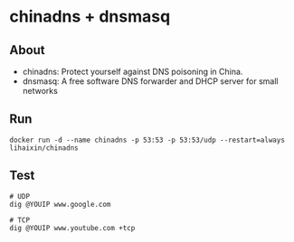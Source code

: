 chinadns + dnsmasq
==================

## About

- chinadns: Protect yourself against DNS poisoning in China.
- dnsmasq: A free software DNS forwarder and DHCP server for small networks

## Run

    docker run -d --name chinadns -p 53:53 -p 53:53/udp --restart=always lihaixin/chinadns

## Test

    # UDP
    dig @YOUIP www.google.com

    # TCP
    dig @YOUIP www.youtube.com +tcp

